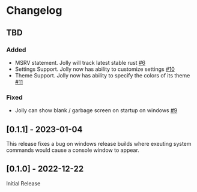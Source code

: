 # Changelog

## TBD

### Added

- MSRV statement. Jolly will track latest stable rust [#6](https://github.com/apgoetz/jolly/issues/6)
- Settings Support. Jolly now has ability to customize settings [#10](https://github.com/apgoetz/jolly/issues/10)
- Theme Support. Jolly now has ability to specify the colors of its theme [#11](https://github.com/apgoetz/jolly/issues/11)

### Fixed

- Jolly can show blank / garbage screen on startup on windows [#9](https://github.com/apgoetz/jolly/issues/7)

## [0.1.1] - 2023-01-04

This release fixes a bug on windows release builds where exeuting system commands would cause a console window to appear. 

## [0.1.0] - 2022-12-22

Initial Release
